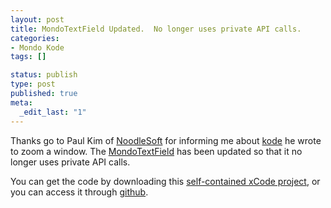 ```yaml
--- 
layout: post
title: MondoTextField Updated.  No longer uses private API calls.
categories: 
- Mondo Kode
tags: []

status: publish
type: post
published: true
meta: 
  _edit_last: "1"
---
```

Thanks go to Paul Kim of <a href="http://www.noodlesoft.com/">NoodleSoft</a> for informing me about <a href="http://www.noodlesoft.com/blog/2007/06/30/animation-in-the-time-of-tiger-part-1/">kode</a> he wrote to zoom a window.  The <a href="http://www.preenandprune.com/cocoamondo/?p=141">MondoTextField</a> has been updated so that it no longer uses private API calls.

You can get the code by downloading this <a href="http://173.203.83.44/cocoamondo/wp-content/uploads/2009/01/mondotextfieldv2.zip">self-contained xCode project</a>, or you can access it through <a href="http://github.com/mcormier/mondotextfield/tree/master">github</a>.
